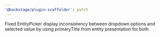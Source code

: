 ```yaml
---
'@backstage/plugin-scaffolder': patch
---
```


Fixed EntityPicker display inconsistency between dropdown options and selected value by using primaryTitle from entity presentation for both.
